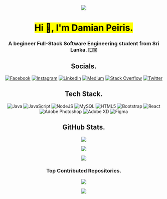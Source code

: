 <div align="center">
<img src="https://media.giphy.com/media/StKiS6x698JAl9d6cx/giphy.gif">
</div>
<h1 align="center"><mark>Hi 👋, I'm Damian Peiris.</mark></h1>
<h3 align="center">A begineer Full-Stack Software Engineering student from Sri Lanka. 🇱🇰</h3>


<div align="center">
  
##  Socials. 

</div>

<div align="center">

[![Facebook](https://img.shields.io/badge/Facebook-%231877F2.svg?logo=Facebook&logoColor=white)](https://facebook.com/damianravindupeiris) [![Instagram](https://img.shields.io/badge/Instagram-%23E4405F.svg?logo=Instagram&logoColor=white)](https://instagram.com/damian.peiris) [![LinkedIn](https://img.shields.io/badge/LinkedIn-%230077B5.svg?logo=linkedin&logoColor=white)](https://linkedin.com/in/damianpeiris) [![Medium](https://img.shields.io/badge/Medium-12100E?logo=medium&logoColor=white)](https://medium.com/@damianpeiris) [![Stack Overflow](https://img.shields.io/badge/-Stackoverflow-FE7A16?logo=stack-overflow&logoColor=white)](https://stackoverflow.com/users/19215399) [![Twitter](https://img.shields.io/badge/Twitter-%231DA1F2.svg?logo=Twitter&logoColor=white)](https://twitter.com/damianlka) 

</div>

<div align="center">
  
##  Tech Stack. 

</div>

<div align="center">

  
![Java](https://img.shields.io/badge/java-%23ED8B00.svg?style=for-the-badge&logo=java&logoColor=white) ![JavaScript](https://img.shields.io/badge/javascript-%23323330.svg?style=for-the-badge&logo=javascript&logoColor=%23F7DF1E) ![NodeJS](https://img.shields.io/badge/node.js-6DA55F?style=for-the-badge&logo=node.js&logoColor=white) ![MySQL](https://img.shields.io/badge/mysql-%2300f.svg?style=for-the-badge&logo=mysql&logoColor=white) ![HTML5](https://img.shields.io/badge/html5-%23E34F26.svg?style=for-the-badge&logo=html5&logoColor=white) ![Bootstrap](https://img.shields.io/badge/bootstrap-%23563D7C.svg?style=for-the-badge&logo=bootstrap&logoColor=white) ![React](https://img.shields.io/badge/react-%2320232a.svg?style=for-the-badge&logo=react&logoColor=%2361DAFB)
![Adobe Photoshop](https://img.shields.io/badge/adobephotoshop-%2331A8FF.svg?style=for-the-badge&logo=adobephotoshop&logoColor=white) ![Adobe XD](https://img.shields.io/badge/Adobe%20XD-470137?style=for-the-badge&logo=Adobe%20XD&logoColor=#FF61F6) 	![Figma](https://img.shields.io/badge/figma-%23F24E1E.svg?style=for-the-badge&logo=figma&logoColor=white) 

</div>

<div align="center">
  
##  GitHub Stats.

</div>

<div align="center">

![](https://github-readme-stats.vercel.app/api?username=damianravindupeiris&theme=city_light&hide_border=false&include_all_commits=true&count_private=true)<br/>

</div>


<div align="center">


![](https://github-readme-streak-stats.herokuapp.com/?user=damianravindupeiris&theme=city_light&hide_border=false)<br/>

</div>


<div align="center">


![](https://github-readme-stats.vercel.app/api/top-langs/?username=damianravindupeiris&theme=city_light&hide_border=false&include_all_commits=true&count_private=true&layout=compact)

</div>


<div align="center">


###  Top Contributed Repositories.

</div>

<div align="center">

  
![](https://github-contributor-stats.vercel.app/api?username=damianravindupeiris&limit=5&theme=dark&combine_all_yearly_contributions=true)

</div>

<div align="center">

[![](https://visitcount.itsvg.in/api?id=damianravindupeiris&icon=0&color=0)](https://visitcount.itsvg.in)


</div>
